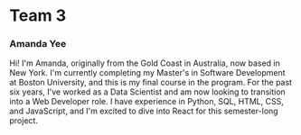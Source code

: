 # Team 3 

### Amanda Yee
Hi! I'm Amanda, originally from the Gold Coast in Australia, now based in New York. I'm currently completing my Master's in Software Development at Boston University, and this is my final course in the program. For the past six years, I've worked as a Data Scientist and am now looking to transition into a Web Developer role. I have experience in Python, SQL, HTML, CSS, and JavaScript, and I'm excited to dive into React for this semester-long project.
